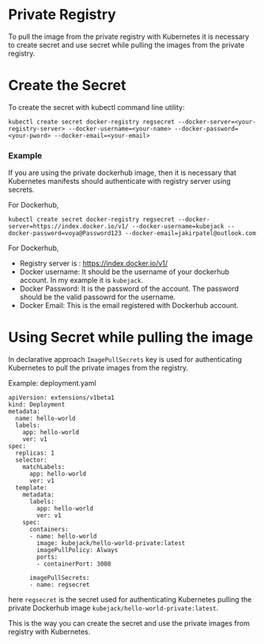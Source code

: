 # Private Registry

To pull the image from the private registry with Kubernetes it is necessary to create secret and use secret while pulling the images from the private registry. 

# Create the Secret 

To create the secret with kubectl command line utility: 
```
kubectl create secret docker-registry regsecret --docker-server=<your-registry-server> --docker-username=<your-name> --docker-password=<your-pword> --docker-email=<your-email>
```

### Example
If you are using the private dockerhub image, then it is necessary that Kubernetes manifests should authenticate with registry server using secrets. 

For  Dockerhub,
```
kubectl create secret docker-registry regsecret --docker-server=https://index.docker.io/v1/ --docker-username=kubejack --docker-password=voya@Password123 --docker-email=jakirpatel@outlook.com
```

For Dockerhub, 
  - Registry server is : https://index.docker.io/v1/
  - Docker username: It should be the username of your dockerhub account. In my example it is `kubejack`.
  - Docker Password: It is the password of the account. The password should be the valid passowrd for the username. 
  - Docker Email: This is the email registered with Dockerhub account. 

# Using Secret while pulling the image
In declarative approach `ImagePullSecrets` key is used for authenticating Kubernetes to pull the private images from the registry. 

Example: 
deployment.yaml
```
apiVersion: extensions/v1beta1
kind: Deployment
metadata:
  name: hello-world
  labels:
    app: hello-world
    ver: v1
spec:
  replicas: 1
  selector:
    matchLabels:
      app: hello-world
      ver: v1
  template:
    metadata:
      labels:
        app: hello-world
        ver: v1
    spec:
      containers:
      - name: hello-world
        image: kubejack/hello-world-private:latest
        imagePullPolicy: Always
        ports:
        - containerPort: 3000

      imagePullSecrets:
      - name: regsecret

```

here `regsecret` is the secret used for authenticating Kubernetes pulling the private Dockerhub image `kubejack/hello-world-private:latest`.

This is the way you can create the secret and use the private images from registry with Kubernetes. 
